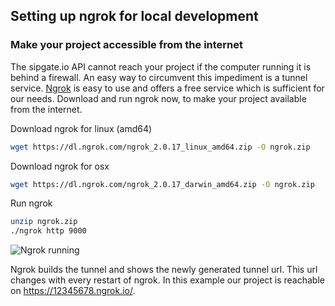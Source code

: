
## Setting up ngrok for local development

### Make your project accessible from the internet

The sipgate.io API cannot reach your project if the computer running it is behind a firewall. An easy way to circumvent this impediment is a tunnel service. [Ngrok](https://ngrok.com) is easy to use and offers a free service which is sufficient for our needs. Download and run ngrok now, to make your project available from the internet.

Download ngrok for linux (amd64)

```bash
wget https://dl.ngrok.com/ngrok_2.0.17_linux_amd64.zip -O ngrok.zip
```

Download ngrok for osx

```bash
wget https://dl.ngrok.com/ngrok_2.0.17_darwin_amd64.zip -O ngrok.zip
```
Run ngrok

```bash
unzip ngrok.zip
./ngrok http 9000
```

![Ngrok running](./img/ngrok-running.png)

Ngrok builds the tunnel and shows the newly generated tunnel url. This url changes with every restart of ngrok. In this example our project is reachable on https://12345678.ngrok.io/.
